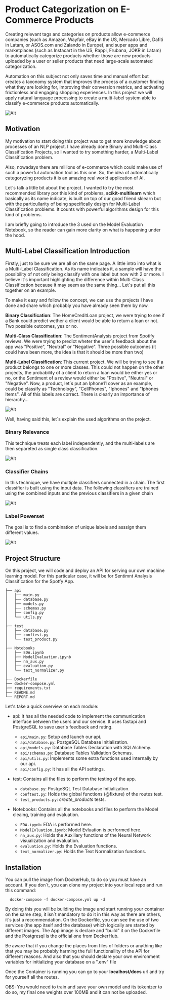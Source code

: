 # **Product Categorization on E-Commerce Products**

Creating relevant tags and categories on products allow e-commerce companies (such as Amazon, Wayfair, eBay in the US, Mercado Libre, Dafiti in Latam, or ASOS.com and Zalando in Europe), and super apps and marketplaces (such as Instacart in the US, Rappi, Frubana, JOKR in Latam) to automatically categorize products whether those are new products uploaded by a user or seller products that need large-scale automated categorization.

Automation on this subject not only saves time and manual effort but creates a taxonomy system that improves the process of a customer finding what they are looking for, improving their conversion metrics, and activating frictionless and engaging shopping experiences. In this project we will apply natural language processing to create a multi-label system able to classify e-commerce products automatically.


![Alt ](images/penguins.jpeg "Title")


## **Motivation**

My motivation to start doing this project was to get more knowledge about processes of an NLP project. I have already done Binary and Multi-Class Classification Projects, so I wanted to try something harder, a Multi-Label Classification problem.

Also, nowadays there are millions of e-commerce which could make use of such a powerful automation tool as this one. So, the idea of automatically categoryzing products it is an amazing real world application of AI. 

Let´s talk a little bit about the project. I wanted to try the most recommended library por this kind of problems, **scikit-multilearn** which basically as its name indicate, is built on top of our good friend sklearn but with the particullarity of being specifically design for Multi-Label Classification problems. It counts with powerful algorithms design for this kind of problems.

I am briefly going to introduce the 3 used on the Model Evaluation Notebook, so the reader can gain more clarity on what is happening under the hood.

## **Multi-Label Classification Introduction**

Firstly, just to be sure we are all on the same page. A little intro into what is a Multi-Label Classification. As its name indicates it, a sample will have the possibility of not only being classify with one label but now with 2 or more. I believe it´s important highlighting the difference within Multi-Class Classification because it may seem as the same thing... Let´s put all this together on an example.

To make it easy and follow the concept, we can use the projects I have done and share which probably you have already seen them by now.

**Binary Classification**: The HomeCreditLoan project, we were trying to see if a Bank could predict wether a client would be able to return a loan or not. Two possible outcomes, yes or no.

**Multi-Class Classification**: The SentimentAnalysis project from Spotify reviews. We were trying to predict wheter the user´s feedback about the app was "Positive", "Neutral" or "Negative". Three possible outcomes (it could have been more, the idea is that it should be more than two)

**Multi-Label Classification**: This current project. We will be trying to see if a product belongs to one or more classes. This could not happen on the other projects, the probability of a client to return a loan would be either yes or no, or the Sentiment of a review would either be "Positve", "Neutral" or "Negative". Now, a product, let´s put an Iphone11 cover as an example, could be classify as "Technology", "CellPhones", "Iphones" and "Iphones Items". All of this labels are correct. There is clearly an importance of hierarchy...

![Alt ](images/multilabel.png "Title")

Well, having said this, let´s explain the used algorithms on the project.

### **Binary Relevance**

This technique treats each label independently, and the multi-labels are then separeted as single class classification.

![Alt ](images/binary.png "Title")

### **Classifier Chains**

In this technique, we have multiple classifiers connected in a chain. The first classifier is built using the input data. The following classifiers are trained using the combined inputs and the previous classifiers in a given chain

![Alt ](images/chains.png "Title")
### **Label Powerset**

The goal is to find a combination of unique labels and asssign them different values.

![Alt ](images/powerset.png "Title")


## **Project Structure**
  
On this project, we will code and deploy an API for serving our own machine learning model. For this particular case, it will be for Sentimnt Analysis Classification for the Spotfy App.


```
├── api
│   ├── main.py
│   ├── database.py
│   ├── models.py
│   ├── schemas.py
│   ├── config.py
│   └── utils.py
│       
├── test
│   ├── database.py
│   ├── conftest.py
│   └── test_product.py
│
├── Notebooks
│   ├── EDA.ipynb
│   ├── ModelEvaluation.ipynb
│   ├── nn_aux.py
│   ├── evaluation.py
│   └── text_normalizer.py
│
├── Dockerfile
├── docker-compose.yml
├── requirements.txt
├── README.md
└── REPORT.md

```

Let's take a quick overview on each module:

- api: It has all the needed code to implement the communication interface between the users and our service. It uses fastapi and PostgreSQL to save user´s feedback and rating.
    - `api/main.py`: Setup and launch our api.
    - `api/database.py`: PostgeSQL Database Initialization.
    - `api/models.py`: Database Tables Declaration with SQLAlchemy.
    - `api/schemas.py`: Database Tables Validation Schemas.
    - `api/utils.py`: Implements some extra functions used internally by our api.
    - `api/config.py`: It has all the API settings.
  
- test: Contains all the files to perform the testing of the app.
    - `database.py`: PostgeSQL Test Database Initialization.
    - `conftest.py`: Holds the global functions (@fixture) of the routes test.
    - `test_products.py`: *create_products* tests.
  
- Notebooks: Contains all the notebooks and files to perform the Model cleaing, training and evaluation.
    - `EDA.ipynb`: EDA is performed here.
    - `ModelEvluation.ipynb`: Model Evluation is performed here.
    - `nn_aux.py`: Holds the Auxiliary functions of the Neural Network visualization and evaluation.
    - `evaluation.py`: Holds the Evaluation functions.
    - `text_normalizer.py`: Holds the Text Normalization functions.


## Installation

You can pull the image from DockerHub, to do so you must have an account. If you don´t, you can clone my project into your local repo and run this command:

      docker-compose -f docker-compose.yml up -d

By doing this you will be building the image and start running your container on the same step, it isn´t mandatory to do it in this way as there are others, it´s just a recommendation. On the Dockerfile, you can see the use of two services (the app itself and the database) which logically are started by different images. The App image is declare and "build" it on the Dockerfile and the Postgresql is the official one from DockerHub. 

Be aware that if you change the places from files of folders or anything like that you may be probably harming the full functionallity of the API for different reasons. And also that you should declare your own environment variables for initializing your database on a ".env" file

Once the Container is running you can go to your **localhost/docs** url and try for yourself all the routes.

OBS: You would need to train and save your own model and its tokenizer to do so, my final one weights over 100MB and it can not be uploaded.



